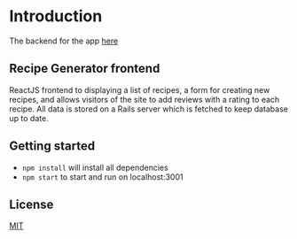 # Introduction

The backend for the app [here](https://github.com/Swislok-Dev/recipe_generator_backend)

## Recipe Generator frontend

ReactJS frontend to displaying a list of recipes, a form for creating new recipes, and allows visitors of the site to add reviews with a rating to each recipe. All data is stored on a Rails server which is fetched to keep database up to date.

## Getting started

- `npm install` will install all dependencies
- `npm start` to start and run on localhost:3001

## License

[MIT](https://github.com/Swislok-Dev/Gunstore/blob/master/LICENSE.md)
